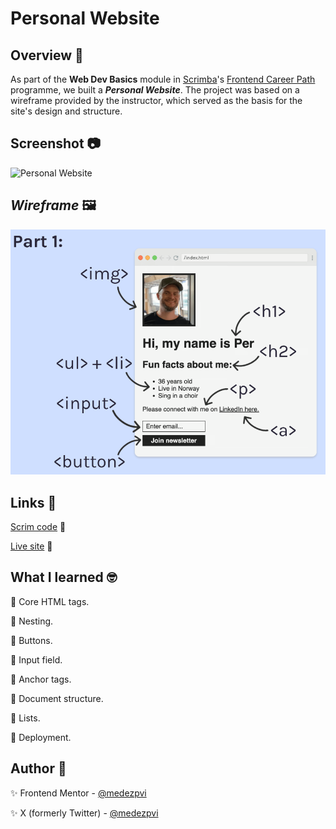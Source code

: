 # Personal Website

## Overview 📝

As part of the **Web Dev Basics** module in [Scrimba](https://v2.scrimba.com/home)'s [Frontend Career Path](https://v2.scrimba.com/the-frontend-developer-career-path-c0j) programme, we built a ***Personal Website***. The project was based on a wireframe provided by the instructor, which served as the basis for the site's design and structure.

## Screenshot 📷

![Personal Website](./personal-website-screenshot.avif)

## *Wireframe* 🖼️

![Wireframe](./wireframe.png)

## Links 🔗

[Scrim code](https://v2.scrimba.com/s0m2taj2s6) 👀

[Live site](https://mendezpvi.github.io/fcp-personal-website/) 👀

## What I learned 🤓

🔲 Core HTML tags.

🔲 Nesting.

🔲 Buttons.

🔲 Input field.

🔲 Anchor tags.

🔲 Document structure.

🔲 Lists.

🔲 Deployment.


## Author 🔰

✨ Frontend Mentor - [@medezpvi](https://www.frontendmentor.io/profile/mendezpvi)

✨ X (formerly Twitter) - [@medezpvi](https://x.com/mendezpvi)